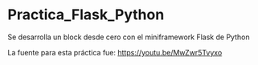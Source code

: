 # Practica_Flask_Python
Se desarrolla un block desde cero con el miniframework Flask de Python

La fuente para esta práctica fue: https://youtu.be/MwZwr5Tvyxo
